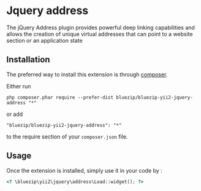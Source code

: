 Jquery address
==============
The jQuery Address plugin provides powerful deep linking capabilities and allows the creation of unique virtual addresses that can point to a website section or an application state

Installation
------------

The preferred way to install this extension is through [composer](http://getcomposer.org/download/).

Either run

```
php composer.phar require --prefer-dist bluezip/bluezip-yii2-jquery-address "*"
```

or add

```
"bluezip/bluezip-yii2-jquery-address": "*"
```

to the require section of your `composer.json` file.


Usage
-----

Once the extension is installed, simply use it in your code by  :

```php
<? \bluezip\yii2\jquery\address\Load::widget(); ?>
```